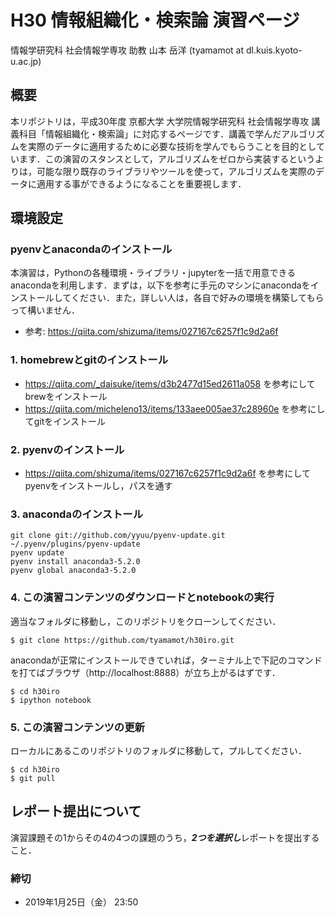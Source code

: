 # H30 情報組織化・検索論 演習ページ
情報学研究科 社会情報学専攻 助教 
山本 岳洋 (tyamamot at dl.kuis.kyoto-u.ac.jp)

## 概要
本リポジトリは，平成30年度 京都大学 大学院情報学研究科 社会情報学専攻 講義科目「情報組織化・検索論」に対応するページです．講義で学んだアルゴリズムを実際のデータに適用するために必要な技術を学んでもらうことを目的としています．この演習のスタンスとして，アルゴリズムをゼロから実装するというよりは，可能な限り既存のライブラリやツールを使って，アルゴリズムを実際のデータに適用する事ができるようになることを重要視します．

## 環境設定

### pyenvとanacondaのインストール
本演習は，Pythonの各種環境・ライブラリ・jupyterを一括で用意できるanacondaを利用します．まずは，以下を参考に手元のマシンにanacondaをインストールしてください．また，詳しい人は，各自で好みの環境を構築してもらって構いません．

- 参考: https://qiita.com/shizuma/items/027167c6257f1c9d2a6f

### 1. homebrewとgitのインストール
- https://qiita.com/_daisuke/items/d3b2477d15ed2611a058 を参考にしてbrewをインストール
- https://qiita.com/micheleno13/items/133aee005ae37c28960e を参考にしてgitをインストール

### 2. pyenvのインストール
- https://qiita.com/shizuma/items/027167c6257f1c9d2a6f を参考にしてpyenvをインストールし，パスを通す

### 3. anacondaのインストール
```
git clone git://github.com/yyuu/pyenv-update.git ~/.pyenv/plugins/pyenv-update
pyenv update
pyenv install anaconda3-5.2.0
pyenv global anaconda3-5.2.0
```

### 4. この演習コンテンツのダウンロードとnotebookの実行
適当なフォルダに移動し，このリポジトリをクローンしてください．

```
$ git clone https://github.com/tyamamot/h30iro.git
```

anacondaが正常にインストールできていれば，ターミナル上で下記のコマンドを打てばブラウザ（http://localhost:8888）が立ち上がるはずです．

```
$ cd h30iro
$ ipython notebook
```

### 5. この演習コンテンツの更新
ローカルにあるこのリポジトリのフォルダに移動して，プルしてください．

```
$ cd h30iro
$ git pull
```


## レポート提出について

演習課題その1からその4の4つの課題のうち，***2つを選択し***レポートを提出すること．

### 締切
- 2019年1月25日（金） 23:50